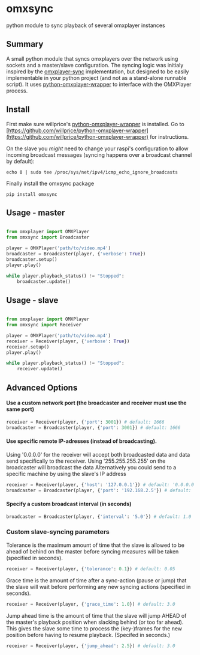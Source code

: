 # omxsync
python module to sync playback of several omxplayer instances


## Summary

A small python module that syncs omxplayers over the network using sockets and a master/slave configuration. The syncing logic was initialy inspired by the [omxplayer-sync](https://github.com/turingmachine/omxplayer-sync) implementation, but designed to be easily implementable in your python project (and not as a stand-alone runnable script). It uses [python-omxplayer-wrapper](https://github.com/willprice/python-omxplayer-wrapper) to interface with the OMXPlayer process.


## Install

First make sure willprice's [python-omxplayer-wrapper](https://github.com/willprice/python-omxplayer-wrapper) is installed. Go to [https://github.com/willprice/python-omxplayer-wrapper](https://github.com/willprice/python-omxplayer-wrapper) for instructions.

On the slave you _might_ need to change your raspi's configuration to allow incoming broadcast messages (syncing happens over a broadcast channel by default):
```shell
echo 0 | sudo tee /proc/sys/net/ipv4/icmp_echo_ignore_broadcasts
```

Finally install the omxsync package
```shell
pip install omxsync
```

## Usage - master

```python

from omxplayer import OMXPlayer
from omxsync import Broadcaster

player = OMXPlayer('path/to/video.mp4')
broadcaster = Broadcaster(player, {'verbose': True})
broadcaster.setup()
player.play()

while player.playback_status() != "Stopped":
	broadcaster.update()
```

## Usage - slave

```python

from omxplayer import OMXPlayer
from omxsync import Receiver

player = OMXPlayer('path/to/video.mp4')
receiver = Receiver(player, {'verbose': True})
receiver.setup()
player.play()

while player.playback_status() != "Stopped":
	receiver.update()
```

## Advanced Options

#### Use a custom network port (the broadcaster and receiver must use the same port)

```python
receiver = Receiver(player, {'port': 3001}) # default: 1666
broadcaster = Broadcaster(player, {'port': 3001}) # default: 1666
```

#### Use specific remote IP-adresses (instead of broadcasting). 

Using '0.0.0.0' for the receiver will accept both broadcasted data and data send specifically to the receiver. Using '255.255.255.255' on the broadcaster will broadcast the data Alternatively you could send to a specific machine by using the slave's IP address

```python
receiver = Receiver(player, {'host': '127.0.0.1'}) # default: '0.0.0.0'
broadcaster = Broadcaster(player, {'port': '192.168.2.5'}) # default: '255.255.255.255'
```

#### Specify a custom broadcast interval (in seconds)

```python
broadcaster = Broadcaster(player, {'interval': '5.0'}) # default: 1.0
```

### Custom slave-syncing parameters

Tolerance is the maximum amount of time that the slave is allowed to be ahead of behind on the master before syncing measures will be taken (specified in seconds).

```python
receiver = Receiver(player, {'tolerance': 0.1}) # default: 0.05
```

Grace time is the amount of time after a sync-action (pause or jump) that the slave will wait before performing any new syncing actions (specified in seconds).

```python
receiver = Receiver(player, {'grace_time': 1.0}) # default: 3.0
```

Jump ahead time is the amount of time that the slave will jump AHEAD of the master's playback position when slacking behind (or too far ahead). This gives the slave some time to process the (key-)frames for the new position before having to resume playback. (Specifed in seconds.)

```python
receiver = Receiver(player, {'jump_ahead': 2.5}) # default: 3.0
```





